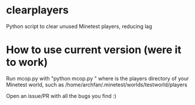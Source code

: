# clearplayers
Python script to clear unused Minetest players, reducing lag

# How to use current version (were it to work)

Run mcop.py with "python mcop.py <path>" where <path> is the players directory of your Minetest world, such as 
/home/archfan/.minetest/worlds/testworld/players

Open an issue/PR with all the bugs you find :)
